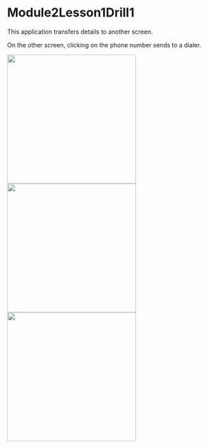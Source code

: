 # Module2Lesson1Drill1

This application transfers details to another screen.

On the other screen, clicking on the phone number sends to  a dialer.

<img src = "https://user-images.githubusercontent.com/102150516/186646966-556f58ae-84ab-4f68-a7f3-65624a092dc4.jpg" width = 300>

<img src = "https://user-images.githubusercontent.com/102150516/186646974-4562fd29-9d15-4393-a97e-81499b87b2fe.jpg" width = 300>

<img src = "https://user-images.githubusercontent.com/102150516/186646977-876c8037-b068-4204-a2ef-651e2e245e0a.jpg" width = 300>
